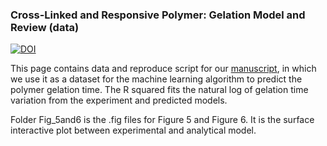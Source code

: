 ### Cross-Linked and Responsive Polymer: Gelation Model and Review (data)
[![DOI](https://zenodo.org/badge/549833279.svg)](https://zenodo.org/badge/latestdoi/549833279)


This page contains data and reproduce script for our [manuscript](xxx), in which we use it as a dataset for the machine learning algorithm to predict the polymer gelation time.
The R squared fits the natural log of gelation time variation from the experiment and predicted models.


Folder Fig_5and6 is the .fig files for Figure 5 and Figure 6. It is the surface interactive plot between experimental and analytical model.
